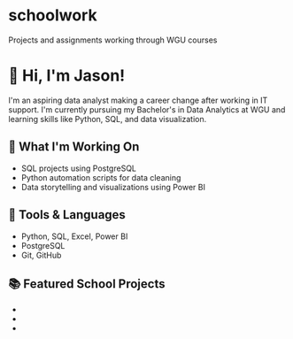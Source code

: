 # schoolwork
Projects and assignments working through WGU courses

# 👋 Hi, I'm Jason!

I'm an aspiring data analyst making a career change after working in IT support. I'm currently pursuing my Bachelor's in Data Analytics at WGU and learning skills like Python, SQL, and data visualization.

## 💼 What I'm Working On
- SQL projects using PostgreSQL
- Python automation scripts for data cleaning
- Data storytelling and visualizations using Power BI

## 🧰 Tools & Languages
- Python, SQL, Excel, Power BI
- PostgreSQL
- Git, GitHub

## 📚 Featured School Projects
- 
- 
- 

